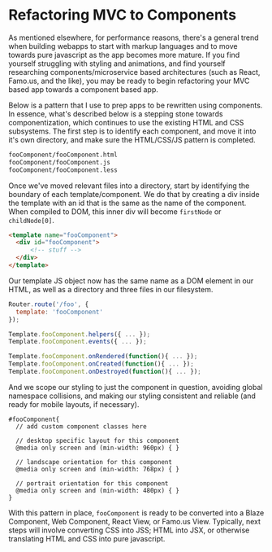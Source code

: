 Refactoring MVC to Components  
=================================================

As mentioned elsewhere, for performance reasons, there's a general trend when building webapps to start with markup languages and to move towards pure javascript as the app becomes more mature.  If you find yourself struggling with styling and animations, and find yourself researching components/microservice based architectures (such as React, Famo.us, and the like), you may be ready to begin refactoring your MVC based app towards a component based app.

Below is a pattern that I use to prep apps to be rewritten using components.  In essence, what's described below is a stepping stone towards componentization, which continues to use the existing HTML and CSS subsystems.  The first step is to identify each component, and move it into it's own directory, and make sure the HTML/CSS/JS pattern is completed.

````sh
fooComponent/fooComponent.html
fooComponent/fooComponent.js
fooComponent/fooComponent.less
````

Once we've moved relevant files into a directory, start by identifying the boundary of each template/component.  We do that by creating a div inside the template with an id that is the same as the name of the component.  When compiled to DOM, this inner div will become ``firstNode`` or ``childNode[0]``.

````html
<template name="fooComponent">
  <div id="fooComponent">
      <!-- stuff -->
  </div>
</template>
````

Our template JS object now has the same name as a DOM element in our HTML, as well as a directory and three files in our filesystem.

````js
Router.route('/foo', {
  template: 'fooComponent'
});

Template.fooComponent.helpers({ ... });
Template.fooComponent.events({ ... });

Template.fooComponent.onRendered(function(){ ... });
Template.fooComponent.onCreated(function(){ ... });
Template.fooComponent.onDestroyed(function(){ ... });
````

And we scope our styling to just the component in question, avoiding global namespace collisions, and making our styling consistent and reliable (and ready for mobile layouts, if necessary).  
````less
#fooComponent{
  // add custom component classes here

  // desktop specific layout for this component
  @media only screen and (min-width: 960px) { }

  // landscape orientation for this component
  @media only screen and (min-width: 768px) { }

  // portrait orientation for this component
  @media only screen and (min-width: 480px) { }
}
````

With this pattern in place, ``fooComponent`` is ready to be converted into a Blaze Component, Web Component, React View, or Famo.us View.  Typically, next steps will involve converting CSS into JSS; HTML into JSX, or otherwise translating HTML and CSS into pure javascript.  


